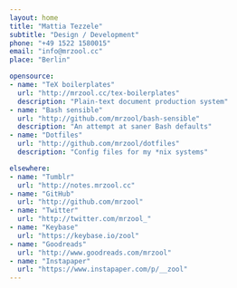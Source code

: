 ```yaml
---
layout: home
title: "Mattia Tezzele"
subtitle: "Design / Development"
phone: "+49 1522 1580015" 
email: "info@mrzool.cc"
place: "Berlin"

opensource:
- name: "TeX boilerplates"
  url: "http://mrzool.cc/tex-boilerplates"
  description: "Plain-text document production system"
- name: "Bash sensible"
  url: "http://github.com/mrzool/bash-sensible"
  description: "An attempt at saner Bash defaults"
- name: "Dotfiles"
  url: "http://github.com/mrzool/dotfiles"
  description: "Config files for my *nix systems"

elsewhere:
- name: "Tumblr"
  url: "http://notes.mrzool.cc"
- name: "GitHub"
  url: "http://github.com/mrzool"
- name: "Twitter"
  url: "http://twitter.com/mrzool_"
- name: "Keybase"
  url: "https://keybase.io/zool"
- name: "Goodreads"
  url: "http://www.goodreads.com/mrzool" 
- name: "Instapaper"
  url: "https://www.instapaper.com/p/__zool"
---
```

